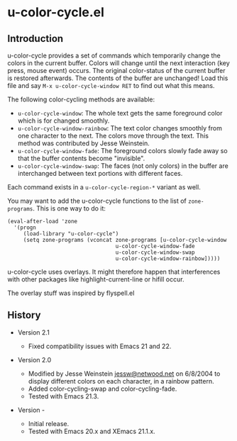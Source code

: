 # u-color-cycle.el

## Introduction

u-color-cycle provides a set of commands which temporarily change the
colors in the current buffer.  Colors will change until the next
interaction (key press, mouse event) occurs.  The original color-status
of the current buffer is restored afterwards.  The contents of the
buffer are unchanged! Load this file and say `M-x u-color-cycle-window
RET` to find out what this means.

The following color-cycling methods are available:

* `u-color-cycle-window`:
    The whole text gets the same foreground color which is for changed
    smoothly.
* `u-color-cycle-window-rainbow`:
    The text color changes smoothly from one character to the next.
    The colors move through the text.  This method was contributed by
    Jesse Weinstein.
* `u-color-cycle-window-fade`:
    The foreground colors slowly fade away so that the buffer contents
    become "invisible".
* `u-color-cycle-window-swap`:
    The faces (not only colors) in the buffer are interchanged between
    text portions with different faces.

Each command exists in a `u-color-cycle-region-*` variant as well.

You may want to add the u-color-cycle functions to the list of
`zone-programs`. This is one way to do it:

    (eval-after-load 'zone 
      '(progn 
         (load-library "u-color-cycle") 
         (setq zone-programs (vconcat zone-programs [u-color-cycle-window
                                      u-color-cycle-window-fade
                                      u-color-cycle-window-swap
                                      u-color-cycle-window-rainbow]))))

u-color-cycle uses overlays.  It might therefore happen that
interferences with other packages like highlight-current-line or hifill
occur.


The overlay stuff was inspired by flyspell.el


## History

* Version 2.1
  *  Fixed compatibility issues with Emacs 21 and 22.

* Version 2.0
  *  Modified by Jesse Weinstein <jessw@netwood.net> on 6/8/2004 to
     display different colors on each character, in a rainbow pattern.
  *  Added color-cycling-swap and color-cycling-fade.
  *  Tested with Emacs 21.3.

* Version -
  *  Initial release.
  *  Tested with Emacs 20.x and XEmacs 21.1.x.
